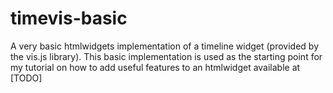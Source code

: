 # timevis-basic

A very basic htmlwidgets implementation of a timeline widget (provided by the vis.js library). This basic implementation is used as the starting point for my tutorial on how to add useful features to an htmlwidget available at [TODO]
